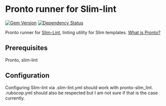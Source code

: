 # Pronto runner for Slim-lint

[![Gem Version](https://badge.fury.io/rb/pronto-slim_lint.png)](http://badge.fury.io/rb/pronto-slim_lint)
[![Dependency Status](https://gemnasium.com/ibrahima/pronto-slim_lint.png)](https://gemnasium.com/ibrahima/pronto-slim_lint)

Pronto runner for [Slim-Lint](https://github.com/sds/slim-lint), linting utility for Slim templates. [What is Pronto?](https://github.com/mmozuras/pronto)

## Prerequisites
Pronto, slim-lint

## Configuration

Configuring Slim-lint via .slim-lint.yml should work with
pronto-slim_lint. .rubocop.yml should also be respected but I am not
sure if that is the case currently.
